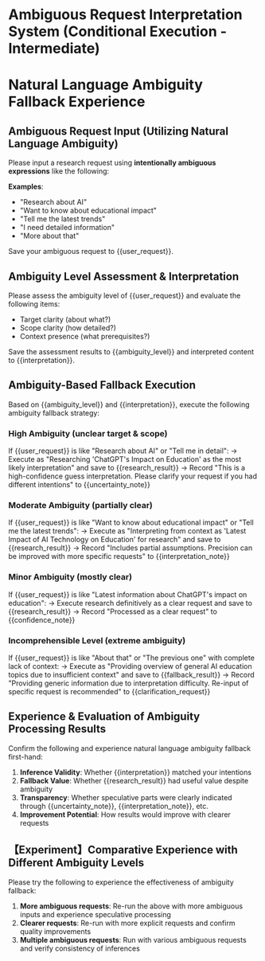 # Ambiguous Request Interpretation System (Conditional Execution - Intermediate)
# Natural Language Ambiguity Fallback Experience

## Ambiguous Request Input (Utilizing Natural Language Ambiguity)
Please input a research request using **intentionally ambiguous expressions** like the following:

**Examples**:
- "Research about AI"
- "Want to know about educational impact"
- "Tell me the latest trends"
- "I need detailed information"
- "More about that"

Save your ambiguous request to {{user_request}}.

## Ambiguity Level Assessment & Interpretation
Please assess the ambiguity level of {{user_request}} and evaluate the following items:
- Target clarity (about what?)
- Scope clarity (how detailed?)
- Context presence (what prerequisites?)

Save the assessment results to {{ambiguity_level}} and interpreted content to {{interpretation}}.

## Ambiguity-Based Fallback Execution
Based on {{ambiguity_level}} and {{interpretation}}, execute the following ambiguity fallback strategy:

### High Ambiguity (unclear target & scope)
If {{user_request}} is like "Research about AI" or "Tell me in detail":
→ Execute as "Researching 'ChatGPT's Impact on Education' as the most likely interpretation" and save to {{research_result}}
→ Record "This is a high-confidence guess interpretation. Please clarify your request if you had different intentions" to {{uncertainty_note}}

### Moderate Ambiguity (partially clear)
If {{user_request}} is like "Want to know about educational impact" or "Tell me the latest trends":
→ Execute as "Interpreting from context as 'Latest Impact of AI Technology on Education' for research" and save to {{research_result}}
→ Record "Includes partial assumptions. Precision can be improved with more specific requests" to {{interpretation_note}}

### Minor Ambiguity (mostly clear)
If {{user_request}} is like "Latest information about ChatGPT's impact on education":
→ Execute research definitively as a clear request and save to {{research_result}}
→ Record "Processed as a clear request" to {{confidence_note}}

### Incomprehensible Level (extreme ambiguity)
If {{user_request}} is like "About that" or "The previous one" with complete lack of context:
→ Execute as "Providing overview of general AI education topics due to insufficient context" and save to {{fallback_result}}
→ Record "Providing generic information due to interpretation difficulty. Re-input of specific request is recommended" to {{clarification_request}}

## Experience & Evaluation of Ambiguity Processing Results
Confirm the following and experience natural language ambiguity fallback first-hand:

1. **Inference Validity**: Whether {{interpretation}} matched your intentions
2. **Fallback Value**: Whether {{research_result}} had useful value despite ambiguity
3. **Transparency**: Whether speculative parts were clearly indicated through {{uncertainty_note}}, {{interpretation_note}}, etc.
4. **Improvement Potential**: How results would improve with clearer requests

## 【Experiment】Comparative Experience with Different Ambiguity Levels
Please try the following to experience the effectiveness of ambiguity fallback:

1. **More ambiguous requests**: Re-run the above with more ambiguous inputs and experience speculative processing
2. **Clearer requests**: Re-run with more explicit requests and confirm quality improvements
3. **Multiple ambiguous requests**: Run with various ambiguous requests and verify consistency of inferences

